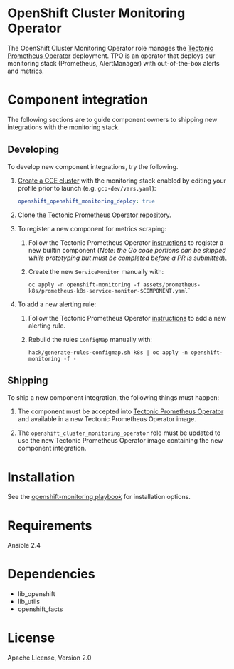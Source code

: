# OpenShift Cluster Monitoring Operator

The OpenShift Cluster Monitoring Operator role manages the [Tectonic Prometheus Operator](https://github.com/coreos-inc/tectonic-prometheus-operator) deployment.
TPO is an operator that deploys our monitoring stack (Prometheus, AlertManager) with out-of-the-box alerts and metrics.

# Component integration

The following sections are to guide component owners to shipping new integrations with the monitoring stack.

## Developing

To develop new component integrations, try the following.

1. [Create a GCE cluster](https://github.com/openshift/release/tree/master/cluster/test-deploy) with the monitoring stack enabled by editing your profile prior to launch (e.g. `gcp-dev/vars.yaml`):

    ```yaml
    openshift_openshift_monitoring_deploy: true
    ```

1. Clone the [Tectonic Prometheus Operator repository](https://github.com/coreos-inc/tectonic-prometheus-operator).

1. To register a new component for metrics scraping:

    1. Follow the Tectonic Prometheus Operator [instructions](https://github.com/coreos-inc/tectonic-prometheus-operator) to register a new builtin component (*Note: the Go code portions can be skipped while prototyping but must be completed before a PR is submitted*).
    1. Create the new `ServiceMonitor` manually with:
    
        ```shell
        oc apply -n openshift-monitoring -f assets/prometheus-k8s/prometheus-k8s-service-monitor-$COMPONENT.yaml`
        ```

1. To add a new alerting rule:
  
    1. Follow the Tectonic Prometheus Operator [instructions](https://github.com/coreos-inc/tectonic-prometheus-operator) to add a new alerting rule.
    1. Rebuild the rules `ConfigMap` manually with:
    
        ```shell
        hack/generate-rules-configmap.sh k8s | oc apply -n openshift-monitoring -f -
        ```

## Shipping

To ship a new component integration, the following things must happen:

1. The component must be accepted into [Tectonic Prometheus Operator](https://github.com/coreos-inc/tectonic-prometheus-operator) and available in a new Tectonic Prometheus Operator image.

1. The `openshift_cluster_monitoring_operator` role must be updated to use the new Tectonic Prometheus Operator image containing the new component integration.

# Installation

See the [openshift-monitoring playbook](../../playbooks/openshift-monitoring) for installation options.

# Requirements

Ansible 2.4

# Dependencies

- lib_openshift
- lib_utils
- openshift_facts

# License

Apache License, Version 2.0
